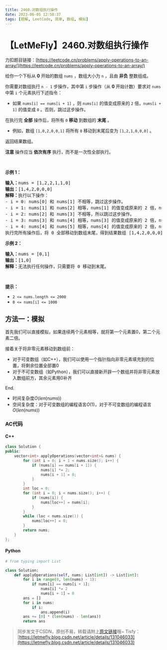 ```yaml
---
title: 2460.对数组执行操作
date: 2023-06-05 12:58:37
tags: [题解, LeetCode, 简单, 数组, 模拟]
---
```


# 【LetMeFly】2460.对数组执行操作

力扣题目链接：[https://leetcode.cn/problems/apply-operations-to-an-array/](https://leetcode.cn/problems/apply-operations-to-an-array/)

<p>给你一个下标从 <strong>0</strong> 开始的数组 <code>nums</code> ，数组大小为 <code>n</code> ，且由 <strong>非负</strong> 整数组成。</p>

<p>你需要对数组执行 <code>n - 1</code> 步操作，其中第 <code>i</code> 步操作（从 <strong>0</strong> 开始计数）要求对 <code>nums</code> 中第 <code>i</code> 个元素执行下述指令：</p>

<ul>
	<li>如果 <code>nums[i] == nums[i + 1]</code> ，则 <code>nums[i]</code> 的值变成原来的 <code>2</code> 倍，<code>nums[i + 1]</code> 的值变成 <code>0</code> 。否则，跳过这步操作。</li>
</ul>

<p>在执行完 <strong>全部</strong> 操作后，将所有 <code>0</code> <strong>移动</strong> 到数组的 <strong>末尾</strong> 。</p>

<ul>
	<li>例如，数组 <code>[1,0,2,0,0,1]</code> 将所有 <code>0</code> 移动到末尾后变为 <code>[1,2,1,0,0,0]</code> 。</li>
</ul>

<p>返回结果数组。</p>

<p><strong>注意</strong> 操作应当 <strong>依次有序</strong> 执行，而不是一次性全部执行。</p>

<p>&nbsp;</p>

<p><strong>示例 1：</strong></p>

<pre>
<strong>输入：</strong>nums = [1,2,2,1,1,0]
<strong>输出：</strong>[1,4,2,0,0,0]
<strong>解释：</strong>执行以下操作：
- i = 0: nums[0] 和 nums[1] 不相等，跳过这步操作。
- i = 1: nums[1] 和 nums[2] 相等，nums[1] 的值变成原来的 2 倍，nums[2] 的值变成 0 。数组变成 [1,<em><strong>4</strong></em>,<em><strong>0</strong></em>,1,1,0] 。
- i = 2: nums[2] 和 nums[3] 不相等，所以跳过这步操作。
- i = 3: nums[3] 和 nums[4] 相等，nums[3] 的值变成原来的 2 倍，nums[4] 的值变成 0 。数组变成 [1,4,0,<em><strong>2</strong></em>,<em><strong>0</strong></em>,0] 。
- i = 4: nums[4] 和 nums[5] 相等，nums[4] 的值变成原来的 2 倍，nums[5] 的值变成 0 。数组变成 [1,4,0,2,<em><strong>0</strong></em>,<em><strong>0</strong></em>] 。
执行完所有操作后，将 0 全部移动到数组末尾，得到结果数组 [1,4,2,0,0,0] 。
</pre>

<p><strong>示例 2：</strong></p>

<pre>
<strong>输入：</strong>nums = [0,1]
<strong>输出：</strong>[1,0]
<strong>解释：</strong>无法执行任何操作，只需要将 0 移动到末尾。
</pre>

<p>&nbsp;</p>

<p><strong>提示：</strong></p>

<ul>
	<li><code>2 &lt;= nums.length &lt;= 2000</code></li>
	<li><code>0 &lt;= nums[i] &lt;= 1000</code></li>
</ul>


    
## 方法一：模拟

首先我们可以直接模拟，如果连续两个元素相等，就将第一个元素置0，第二个元素二倍。

接着关于将非零元素移动到数组前：
+ 对于可变数组（如C++），我们可以使用一个指针指向非零元素填充到的位置，将剩余位置全部置0
+ 对于不可变数组（如Python），我们可以直接新开辟一个数组并将非零元素放入数组前方，其余元素用0补齐

End.

+ 时间复杂度$O(len(nums))$
+ 空间复杂度：对于可变数组的编程语言$O(1)$，对于不可变数组的编程语言$O(len(nums))$

### AC代码

#### C++

```cpp
class Solution {
public:
    vector<int> applyOperations(vector<int>& nums) {
        for (int i = 0; i + 1 < nums.size(); i++) {
            if (nums[i] == nums[i + 1]) {
                nums[i] *= 2;
                nums[i + 1] = 0;
            }
        }
        int loc = 0;
        for (int i = 0; i < nums.size(); i++) {
            if (nums[i]) {
                nums[loc++] = nums[i];
            }
        }
        while (loc < nums.size()) {
            nums[loc++] = 0;
        }
        return nums;
    }
};
```

#### Python

```python
# from typing import List

class Solution:
    def applyOperations(self, nums: List[int]) -> List[int]:
        for i in range(0, len(nums) - 1):
            if nums[i] == nums[i + 1]:
                nums[i] *= 2
                nums[i + 1] = 0
        ans = []
        for i in nums:
            if i:
                ans.append(i)
        ans += [0] * (len(nums) - len(ans))
        return ans
```

> 同步发文于CSDN，原创不易，转载请附上[原文链接](https://blog.letmefly.xyz/2023/06/05/LeetCode%202460.%E5%AF%B9%E6%95%B0%E7%BB%84%E6%89%A7%E8%A1%8C%E6%93%8D%E4%BD%9C/)哦~
> Tisfy：[https://letmefly.blog.csdn.net/article/details/131046033](https://letmefly.blog.csdn.net/article/details/131046033)
